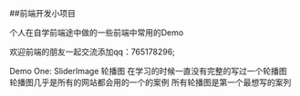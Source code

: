 ﻿##前端开发小项目

个人在自学前端途中做的一些前端中常用的Demo

欢迎前端的朋友一起交流添加qq：765178296;

Demo One: SliderImage 轮播图
		  在学习的时候一直没有完整的写过一个轮播图
		  轮播图几乎是所有的网站都会用的一个的案例
		  所有轮播图是第一个最想写的案列
		  

